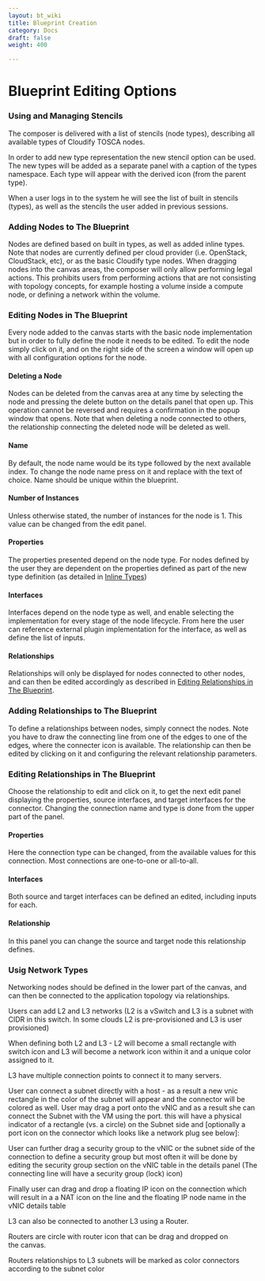 ```yaml
---
layout: bt_wiki
title: Blueprint Creation
category: Docs
draft: false
weight: 400

---
```

# Blueprint Editing Options  

### Using and Managing Stencils 
The composer is delivered with a list of stencils (node types), describing all available types of Cloudify TOSCA
nodes.
 
In order to add new type representation the new stencil option can be used.
The new types will be added as a separate panel with a caption of the types namespace. 
Each type will appear with the derived icon (from the parent type). 

When a user logs in to the system he will see the list of built in stencils (types), as well as the
stencils the user added in previous sessions.

### Adding Nodes to The Blueprint
Nodes are defined based on built in types, as well as added inline types. 
Note that nodes are currently defined per cloud provider (i.e. OpenStack, CloudStack, etc), or as the basic Cloudify type nodes.
When dragging nodes into the canvas areas, the composer will only allow performing legal actions. 
This prohibits users from performing actions that are not consisting with topology concepts, for example hosting a volume inside a compute node, or defining a network within the volume.


### Editing Nodes in The Blueprint
Every node added to the canvas starts with the basic node implementation but in order to fully define the node it needs to be edited. 
To edit the node simply click on it, and on the right side of the screen a window will open up with all configuration options for the node.

#### Deleting a Node 
Nodes can be deleted from the canvas area at any time by selecting the node and pressing the delete button on the details panel that open up. 
This operation cannot be reversed and requires a confirmation in the popup window that opens.
Note that when deleting a node connected to others, the relationship connecting the deleted node will be deleted as well.

#### Name
By default, the node name would be its type followed by the next available index. 
To change the node name press on it and replace with the text of choice. Name should be unique within the blueprint.

#### Number of Instances
Unless otherwise stated, the number of instances for the node is 1. 
This value can be changed from the edit panel.

#### Properties
The properties presented depend on the node type. 
For nodes defined by the user they are dependent on the properties defined as part of the new type definition (as detailed in [Inline Types])

#### Interfaces
Interfaces depend on the node type as well, and enable selecting the implementation for every stage of the node lifecycle. From here the user can reference external plugin implementation for the interface, as well as define the list of inputs.

#### Relationships
Relationships will only be displayed for nodes connected to other nodes, and can then be edited accordingly as described in [Editing Relationships in The Blueprint].

### Adding Relationships to The Blueprint
To define a relationships between nodes, simply connect the nodes. Note you have to draw the connecting line from one of the edges to one of the edges, where the connecter icon is available. The relationship can then be edited by clicking on it and configuring the relevant relationship parameters.

### Editing Relationships in The Blueprint
Choose the relationship to edit and click on it, to get the next edit panel displaying the properties, source interfaces, and target interfaces for the connector.  Changing the connection name and type is done from the upper part of the panel.

#### Properties
Here the connection type can be changed, from the available values for this connection. Most connections are one-to-one or all-to-all.

#### Interfaces
Both source and target interfaces can be defined an edited, including inputs for each.

#### Relationship
In this panel you can change the source and target node this relationship defines.


### Usig Network Types

Networking nodes should be defined in the lower part of the canvas, and can then be connected
to the application topology via relationships.

Users can add L2 and L3 networks (L2 is a vSwitch and L3 is a subnet with CIDR in this switch. In
some clouds L2 is pre-provisioned and L3 is user provisioned)

When defining both L2 and L3 - L2 will become a small rectangle with switch icon and L3 will
become a network icon within it and a unique color assigned to it.

L3 have multiple connection points to connect it to many servers.

User can connect a subnet directly with a host - as a result a new vnic rectangle in the color of
the subnet will appear and the connector will be colored as well. User may drag a port onto the
vNIC and as a result she can connect the Subnet with the VM using the port. this will have a
physical indicator of a rectangle (vs. a circle) on the Subnet side and [optionally a port icon on
the connector which looks like a network plug see below]:

User can further drag a security group to the vNIC or the subnet side of the connection to define
a security group but most often it will be done by editing the security group section on the vNIC
table in the details panel (The connecting line will have a security group (lock) icon)

Finally user can drag and drop a floating IP icon on the connection which will result in a a NAT
icon on the line and the floating IP node name in the vNIC details table

L3 can also be connected to another L3 using a Router.

Routers are circle with router icon that can be drag and dropped on the canvas.

Routers relationships to L3 subnets will be marked as color connectors according to the subnet
color


  [Inline Types]: /composer/overview/#inline-types
  [Editing Relationships in The Blueprint]: #editing-relationships-in-the-blueprint